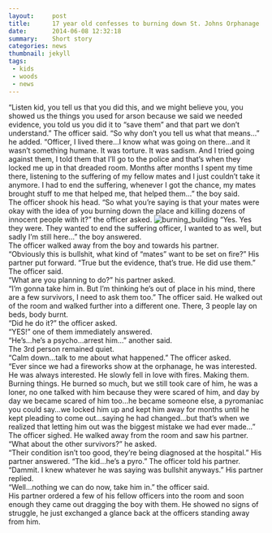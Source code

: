 ```yaml
---
layout:     post
title:      17 year old confesses to burning down St. Johns Orphanage
date:       2014-06-08 12:32:18
summary:    Short story
categories: news
thumbnail: jekyll
tags:
 - kids
 - woods
 - news
---
```


“Listen kid, you tell us that you did this, and we might believe you, you showed us the things you used for arson because we said we needed evidence, you told us you did it to “save them” and that part we don’t understand.” The officer said. “So why don’t you tell us what that means…” he added. 
“Officer, I lived there…I know what was going on there…and it wasn’t something humane. It was torture. It was sadism. And I tried going against them, I told them that I’ll go to the police and that’s when they locked me up in that dreaded room. Months after months I spent my time there, listening to the suffering of my fellow mates and I just couldn’t take it anymore. I had to end the suffering, whenever I got the chance, my mates brought stuff to me that helped me, that helped them…” the boy said. <br>
The officer shook his head. “So what you’re saying is that your mates were okay with the idea of you burning down the place and killing dozens of innocent people with it?” the officer asked. 
<img src="https://image.ibb.co/fOsCQd/burning_building.jpg" alt="burning_building" border="0">
“Yes. Yes they were. They wanted to end the suffering officer, I wanted to as well, but sadly I’m still here…” the boy answered. <br>
The officer walked away from the boy and towards his partner. <br>
“Obviously this is bullshit, what kind of “mates” want to be set on fire?” His partner put forward. 
“True but the evidence, that’s true. He did use them.” The officer said. <br>
“What are you planning to do?” his partner asked. <br>
“I’m gonna take him in. But I’m thinking he’s out of place in his mind, there are a few survivors, I need to ask them too.” The officer said. He walked out of the room and walked further into a different one. There, 3 people lay on beds, body burnt. <br>
“Did he do it?” the officer asked. <br>
“YES!” one of them immediately answered. <br>
“He’s…he’s a psycho…arrest him…” another said. <br>
The 3rd person remained quiet.<br> 
“Calm down…talk to me about what happened.” The officer asked.<br> 
“Ever since we had a fireworks show at the orphanage, he was interested. He was always interested. He slowly fell in love with fires. Making them. Burning things. He burned so much, but we still took care of him, he was a loner, no one talked with him because they were scared of him, and day by day we became scared of him too…he became someone else, a pyromaniac you could say…we locked him up and kept him away for months until he kept pleading to come out…saying he had changed…but that’s when we realized that letting him out was the biggest mistake we had ever made…” <br>
The officer sighed. He walked away from the room and saw his partner. “What about the other survivors?” he asked. <br>
“Their condition isn’t too good, they’re being diagnosed at the hospital.” His partner answered. 
“The kid…he’s a pyro.” The officer told his partner. <br>
“Dammit. I knew whatever he was saying was bullshit anyways.” His partner replied. <br>
“Well…nothing we can do now, take him in.” the officer said. <br>
His partner ordered a few of his fellow officers into the room and soon enough they came out dragging the boy with them. He showed no signs of struggle, he just exchanged a glance back at the officers standing away from him.<br>


[1]: http://jekyllrb.com/docs/frontmatter/
[2]: http://fortawesome.github.io/Font-Awesome/
[3]: http://imgur.com/
[4]: http://fortawesome.github.io/Font-Awesome/icons/
[5]: http://fortawesome.github.io/Font-Awesome/icon/android/
